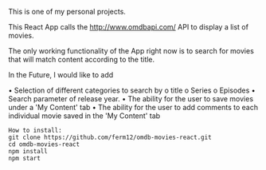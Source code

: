 This is one of my personal projects.

This React App calls the http://www.omdbapi.com/ API to display a list of movies.
 
The only working functionality of the App right now is to search for movies that will match content according to the title.

In the Future, I would like to add

•	Selection of different categories to search by 
  o	title
  o	Series
  o	Episodes
•	Search parameter of release year.
•	The ability for the user to save movies under a 'My Content' tab 
•	The ability for the user to add comments to each individual movie saved in the 'My Content' tab



```
How to install:
git clone https://github.com/ferm12/omdb-movies-react.git
cd omdb-movies-react
npm install
npm start
```
